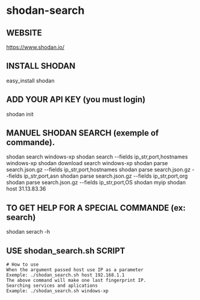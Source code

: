 # shodan-search
## WEBSITE
https://www.shodan.io/

## INSTALL SHODAN 
easy_install shodan

## ADD YOUR API KEY (you must login)
shodan init <you shodan API>

## MANUEL SHODAN SEARCH (exemple of commande).
shodan search windows-xp
shodan search --fields ip_str,port,hostnames windows-xp
shodan download search windows-xp
shodan parse search.json.gz --fields ip_str,port,hostnames
shodan parse search.json.gz --fields ip_str,port,asn
shodan parse search.json.gz --fields ip_str,port,org
shodan parse search.json.gz --fields ip_str,port,OS
shodan myip
shodan host 31.13.83.36

## TO GET HELP FOR A SPECIAL COMMANDE (ex: search)

shodan serach -h

## USE shodan_search.sh SCRIPT
	# How to use
	When the argument passed host use IP as a parameter
	Exemple: ./shodan_search.sh host 192.168.1.1
	The above command will make one last fingerprint IP.
	Searching services and aplications
	Example: ./shodan_search.sh windows-xp
	
